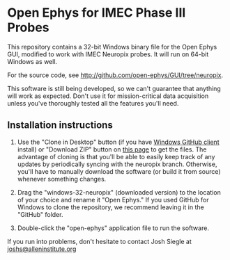 Open Ephys for IMEC Phase III Probes
=======================

This repository contains a 32-bit Windows binary file for the Open Ephys GUI, modified to work with IMEC Neuropix probes. It will run on 64-bit Windows as well.

For the source code, see http://github.com/open-ephys/GUI/tree/neuropix.

This software is still being developed, so we can't guarantee that anything will work as expected. Don't use it for mission-critical data acquisition unless you've thoroughly tested all the features you'll need.

Installation instructions
-------------------------------

1. Use the "Clone in Desktop" button (if you have [Windows GitHub client](http://windows.github.com/) install) or "Download ZIP" button on
[this page](https://github.com/open-ephys-GUI-binaries/windows-32/tree/neuropix) to get the files. The advantage of cloning is that you'll be able to easily keep track of any updates by periodically syncing with the neuropix branch. 
Otherwise, you'll have to manually download the software (or build it from source) whenever something changes.

2. Drag the "windows-32-neuropix" (downloaded version) to the location of your choice and rename it "Open Ephys." If you used GitHub for Windows to clone the repository, we recommend leaving it in the "GitHub" folder.

3. Double-click the "open-ephys" application file to run the software.

If you run into problems, don't hesitate to contact Josh Siegle at joshs@alleninstitute.org
